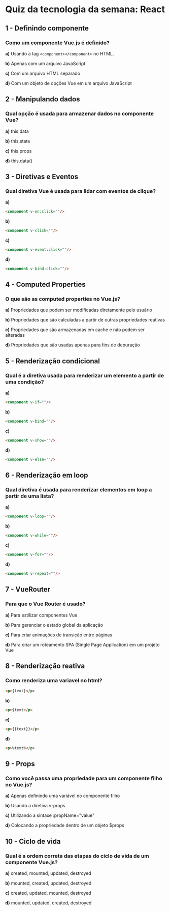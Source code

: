 # Quiz da tecnologia da semana: React

## 1 - Definindo componente
### Como um componente Vue.js é definido?

**a)** Usando a tag `<component></component>` no HTML.

**b)** Apenas com um arquivo JavaScript

**c)** Com um arquivo HTML separado

**d)** Com um objeto de opções Vue em um arquivo JavaScript

## 2 - Manipulando dados
### Qual opção é usada para armazenar dados no componente Vue? 

**a)** this.data

**b)** this.state

**c)** this.props

**d)** this.data()

## 3 - Diretivas e Eventos
### Qual diretiva Vue é usada para lidar com eventos de clique?

**a)** 
```html
<component v-on:click=""/>
```

**b)** 
```html
<component v-click=""/>
```

**c)** 
```html
<component v-event:click=""/>
```

**d)** 
```html
<component v-bind:click=""/>
```

## 4 - Computed Properties
### O que são as computed properties no Vue.js?

**a)** Propriedades que podem ser modificadas diretamente pelo usuário

**b)** Propriedades que são calculadas a partir de outras propriedades reativas

**c)** Propriedades que são armazenadas em cache e não podem ser alteradas

**d)** Propriedades que são usadas apenas para fins de depuração

## 5 - Renderização condicional
### Qual é a diretiva usada para renderizar um elemento a partir de uma condição?

**a)** 
```html
<component v-if=""/>
```

**b)** 
```html
<component v-bind=""/>
```

**c)** 
```html
<component v-show=""/>
```

**d)** 
```html
<component v-else=""/>
```

## 6 - Renderização em loop
### Qual diretiva é usada para renderizar elementos em loop a partir de uma lista?

**a)** 
```html
<component v-loop=""/>
```

**b)** 
```html
<component v-while=""/>
```

**c)** 
```html
<component v-for=""/>
```

**d)** 
```html
<component v-repeat=""/>
```

## 7 - VueRouter
### Para que o Vue Router é usado?
**a)** Para estilizar componentes Vue

**b)** Para gerenciar o estado global da aplicação

**c)** Para criar animações de transição entre páginas

**d)** Para criar um roteamento SPA (Single Page Application) em um projeto Vue

## 8 - Renderização reativa
### Como renderiza uma variavel no html?
```html
<p>{text}</p>
```

**b)** 
```html
<p>$text</p>
```

**c)** 
```html
<p>{{text}}</p>
```

**d)** 
```html
<p>%text%</p>
```

## 9 - Props
### Como você passa uma propriedade para um componente filho no Vue.js?

**a)** Apenas definindo uma variável no componente filho

**b)** Usando a diretiva v-props

**c)** Utilizando a sintaxe :propName="value"

**d)** Colocando a propriedade dentro de um objeto $props

## 10 - Ciclo de vida 
### Qual é a ordem correta das etapas do ciclo de vida de um componente Vue.js?
**a)** created, mounted, updated, destroyed

**b)** mounted, created, updated, destroyed

**c)** created, updated, mounted, destroyed

**d)** mounted, updated, created, destroyed

